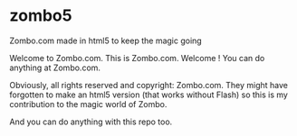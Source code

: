 # zombo5
Zombo.com made in html5 to keep the magic going

Welcome to Zombo.com. This is Zombo.com. Welcome ! You can do anything at Zombo.com.

Obviously, all rights reserved and copyright: Zombo.com. They might have forgotten to make an html5 version (that works without Flash) so this is my contribution to the magic world of Zombo.

And you can do anything with this repo too.
